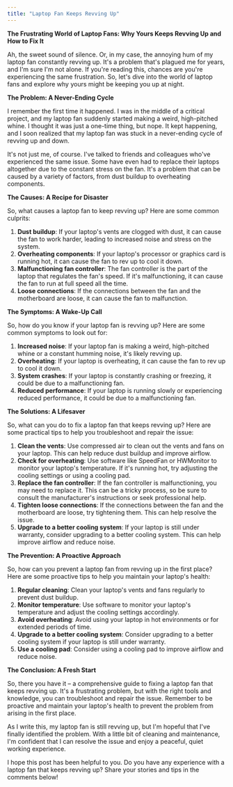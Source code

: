 ```yaml
---
title: "Laptop Fan Keeps Revving Up"
---
```


**The Frustrating World of Laptop Fans: Why Yours Keeps Revving Up and How to Fix It**

Ah, the sweet sound of silence. Or, in my case, the annoying hum of my laptop fan constantly revving up. It's a problem that's plagued me for years, and I'm sure I'm not alone. If you're reading this, chances are you're experiencing the same frustration. So, let's dive into the world of laptop fans and explore why yours might be keeping you up at night.

**The Problem: A Never-Ending Cycle**

I remember the first time it happened. I was in the middle of a critical project, and my laptop fan suddenly started making a weird, high-pitched whine. I thought it was just a one-time thing, but nope. It kept happening, and I soon realized that my laptop fan was stuck in a never-ending cycle of revving up and down.

It's not just me, of course. I've talked to friends and colleagues who've experienced the same issue. Some have even had to replace their laptops altogether due to the constant stress on the fan. It's a problem that can be caused by a variety of factors, from dust buildup to overheating components.

**The Causes: A Recipe for Disaster**

So, what causes a laptop fan to keep revving up? Here are some common culprits:

1. **Dust buildup**: If your laptop's vents are clogged with dust, it can cause the fan to work harder, leading to increased noise and stress on the system.
2. **Overheating components**: If your laptop's processor or graphics card is running hot, it can cause the fan to rev up to cool it down.
3. **Malfunctioning fan controller**: The fan controller is the part of the laptop that regulates the fan's speed. If it's malfunctioning, it can cause the fan to run at full speed all the time.
4. **Loose connections**: If the connections between the fan and the motherboard are loose, it can cause the fan to malfunction.

**The Symptoms: A Wake-Up Call**

So, how do you know if your laptop fan is revving up? Here are some common symptoms to look out for:

1. **Increased noise**: If your laptop fan is making a weird, high-pitched whine or a constant humming noise, it's likely revving up.
2. **Overheating**: If your laptop is overheating, it can cause the fan to rev up to cool it down.
3. **System crashes**: If your laptop is constantly crashing or freezing, it could be due to a malfunctioning fan.
4. **Reduced performance**: If your laptop is running slowly or experiencing reduced performance, it could be due to a malfunctioning fan.

**The Solutions: A Lifesaver**

So, what can you do to fix a laptop fan that keeps revving up? Here are some practical tips to help you troubleshoot and repair the issue:

1. **Clean the vents**: Use compressed air to clean out the vents and fans on your laptop. This can help reduce dust buildup and improve airflow.
2. **Check for overheating**: Use software like SpeedFan or HWMonitor to monitor your laptop's temperature. If it's running hot, try adjusting the cooling settings or using a cooling pad.
3. **Replace the fan controller**: If the fan controller is malfunctioning, you may need to replace it. This can be a tricky process, so be sure to consult the manufacturer's instructions or seek professional help.
4. **Tighten loose connections**: If the connections between the fan and the motherboard are loose, try tightening them. This can help resolve the issue.
5. **Upgrade to a better cooling system**: If your laptop is still under warranty, consider upgrading to a better cooling system. This can help improve airflow and reduce noise.

**The Prevention: A Proactive Approach**

So, how can you prevent a laptop fan from revving up in the first place? Here are some proactive tips to help you maintain your laptop's health:

1. **Regular cleaning**: Clean your laptop's vents and fans regularly to prevent dust buildup.
2. **Monitor temperature**: Use software to monitor your laptop's temperature and adjust the cooling settings accordingly.
3. **Avoid overheating**: Avoid using your laptop in hot environments or for extended periods of time.
4. **Upgrade to a better cooling system**: Consider upgrading to a better cooling system if your laptop is still under warranty.
5. **Use a cooling pad**: Consider using a cooling pad to improve airflow and reduce noise.

**The Conclusion: A Fresh Start**

So, there you have it – a comprehensive guide to fixing a laptop fan that keeps revving up. It's a frustrating problem, but with the right tools and knowledge, you can troubleshoot and repair the issue. Remember to be proactive and maintain your laptop's health to prevent the problem from arising in the first place.

As I write this, my laptop fan is still revving up, but I'm hopeful that I've finally identified the problem. With a little bit of cleaning and maintenance, I'm confident that I can resolve the issue and enjoy a peaceful, quiet working experience.

I hope this post has been helpful to you. Do you have any experience with a laptop fan that keeps revving up? Share your stories and tips in the comments below!